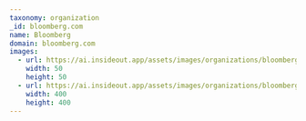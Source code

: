 ```yaml
---
taxonomy: organization
_id: bloomberg.com
name: Bloomberg
domain: bloomberg.com
images:
  - url: https://ai.insideout.app/assets/images/organizations/bloomberg.com-50x50.jpg
    width: 50
    height: 50
  - url: https://ai.insideout.app/assets/images/organizations/bloomberg.com-400x400.jpg
    width: 400
    height: 400
---
```

